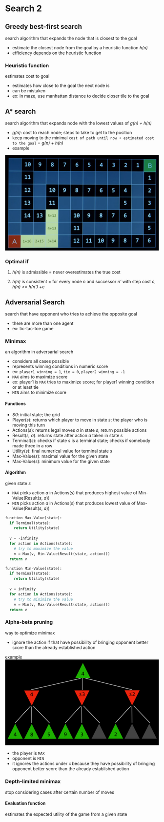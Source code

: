 # Search 2

## Greedy best-first search

search algorithm that expands the node that is closest to the goal

- estimate the closest node from the goal by a heuristic function *h(n)*
- efficiency depends on the heuristic function

### Heuristic function

estimates cost to goal

- estimates how close to the goal the next node is
- can be mistaken
- ex: in maze, use manhattan distance to decide closer tile to the goal

## A* search

search algorithm that expands node with the lowest values of *g(n) + h(n)*

- *g(n)*: cost to reach node; steps to take to get to the position
- keep moving to the minimal `cost of path until now + estimated cost to the goal` = *g(n) + h(n)*
- example

![example](maze/a-search.png)

### Optimal if

1. *h(n)* is admissible = never overestimates the true cost
   
2. *h(n)* is consistent = for every node *n* and successor *n'* with step cost *c*, *h(n) <= h(n') +c*

## Adversarial Search

search that have opponent who tries to achieve the opposite goal

- there are more than one agent
- ex: tic-tac-toe game

### Minimax

an algorithm in adversarial search

- considers all cases possible
- represents winning conditions in numeric score
- ex: `player1 winning = 1`, `tie = 0`, `player2 winning = -1`
- `MAX` aims to maximize score
- ex: player1 is `MAX` tries to maximize score; for player1 winning condition or at least tie
- `MIN` aims to minimize score

#### Functions

- *S0*: initial state; the grid
- Player(*s*): returns which player to move in state *s*; the player who is moving this turn
- Actions(*s*): returns legal moves *a* in state *s*; return possible actions
- Result(*s, a*): returns state after action *a* taken in state *s*
- Terminal(*s*): checks if state *s* is a terminal state; checks if somebody made three in a row
- Utility(*s*): final numerical value for terminal state *s*
- Max-Value(*s*): maximal value for the given state
- Max-Value(*s*): minimum value for the given state

#### Algorithm

given state *s*
- `MAX` picks action *a* in Actions(*s*) that produces highest value of Min-Value(Result(*s*, *a*))
- `MIN` picks action *a* in Actions(*s*) that produces lowest value of Max-Value(Result(*s*, *a*))

``` python
function Max-Value(state):
  if Terminal(state):
    return Utility(state)

  v = -infinity
  for action in Actions(state):
    # try to maximize the value
    v = Max(v, Min-Value(Result(state, action)))
  return v	
```

``` python
function Min-Value(state):
  if Terminal(state):
    return Utility(state)

  v = infinity
  for action in Actions(state):
    # try to minimize the value
    v = Min(v, Max-Value(Result(state, action)))
  return v	
```

### Alpha-beta pruning

way to optimize minimax

- ignore the action if that have possibility of bringing opponent better score than the already established action

example
![ex](maze/alpha-beta.png)

- the player is `MAX`
- opponent is `MIN`
- it ignores the actions under `4` because they have possibility of bringing opponent better score than the already established action

### Depth-limited minimax

stop considering cases after certain number of moves

#### Evaluation function

estimates the expected utility of the game from a given state